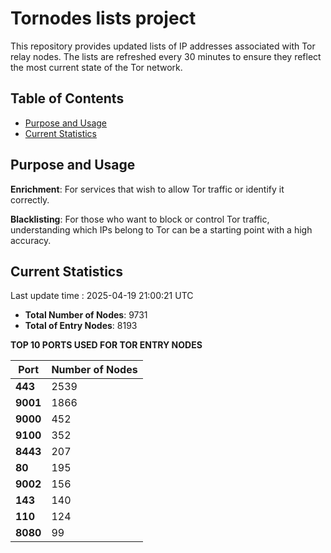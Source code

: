 # Tornodes lists project

This repository provides updated lists of IP addresses associated with Tor relay nodes. The lists are refreshed every 30 minutes to ensure they reflect the most current state of the Tor network.

## Table of Contents

- [Purpose and Usage](#purpose-and-usage)
- [Current Statistics](#current-statistics)


## Purpose and Usage

**Enrichment**: For services that wish to allow Tor traffic or identify it correctly.

**Blacklisting**: For those who want to block or control Tor traffic, understanding which IPs belong to Tor can be a starting point with a high accuracy.

## Current Statistics

Last update time : 2025-04-19 21:00:21 UTC

- **Total Number of Nodes**: 9731
- **Total of Entry Nodes**: 8193

**TOP 10 PORTS USED FOR TOR ENTRY NODES**

| **Port** | **Number of Nodes** |
|------|-----------------|
| **443**   | 2539  |
| **9001**   | 1866  |
| **9000**   | 452  |
| **9100**   | 352  |
| **8443**   | 207  |
| **80**   | 195  |
| **9002**   | 156  |
| **143**   | 140  |
| **110**   | 124  |
| **8080**   | 99  |

